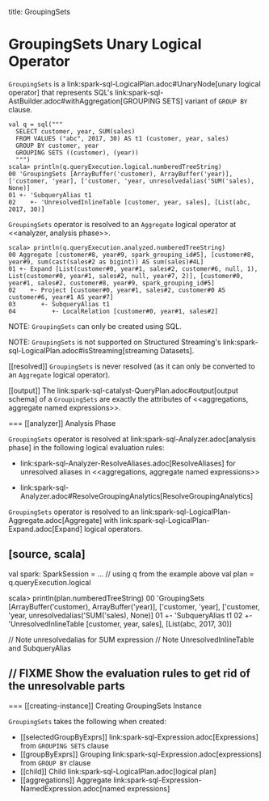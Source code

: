 title: GroupingSets

# GroupingSets Unary Logical Operator

`GroupingSets` is a link:spark-sql-LogicalPlan.adoc#UnaryNode[unary logical operator] that represents SQL's link:spark-sql-AstBuilder.adoc#withAggregation[GROUPING SETS] variant of `GROUP BY` clause.

```
val q = sql("""
  SELECT customer, year, SUM(sales)
  FROM VALUES ("abc", 2017, 30) AS t1 (customer, year, sales)
  GROUP BY customer, year
  GROUPING SETS ((customer), (year))
  """)
scala> println(q.queryExecution.logical.numberedTreeString)
00 'GroupingSets [ArrayBuffer('customer), ArrayBuffer('year)], ['customer, 'year], ['customer, 'year, unresolvedalias('SUM('sales), None)]
01 +- 'SubqueryAlias t1
02    +- 'UnresolvedInlineTable [customer, year, sales], [List(abc, 2017, 30)]
```

`GroupingSets` operator is resolved to an `Aggregate` logical operator at <<analyzer, analysis phase>>.

```
scala> println(q.queryExecution.analyzed.numberedTreeString)
00 Aggregate [customer#8, year#9, spark_grouping_id#5], [customer#8, year#9, sum(cast(sales#2 as bigint)) AS sum(sales)#4L]
01 +- Expand [List(customer#0, year#1, sales#2, customer#6, null, 1), List(customer#0, year#1, sales#2, null, year#7, 2)], [customer#0, year#1, sales#2, customer#8, year#9, spark_grouping_id#5]
02    +- Project [customer#0, year#1, sales#2, customer#0 AS customer#6, year#1 AS year#7]
03       +- SubqueryAlias t1
04          +- LocalRelation [customer#0, year#1, sales#2]
```

NOTE: `GroupingSets` can only be created using SQL.

NOTE: `GroupingSets` is not supported on Structured Streaming's link:spark-sql-LogicalPlan.adoc#isStreaming[streaming Datasets].

[[resolved]]
`GroupingSets` is never resolved (as it can only be converted to an `Aggregate` logical operator).

[[output]]
The link:spark-sql-catalyst-QueryPlan.adoc#output[output schema] of a `GroupingSets` are exactly the attributes of <<aggregations, aggregate named expressions>>.

=== [[analyzer]] Analysis Phase

`GroupingSets` operator is resolved at link:spark-sql-Analyzer.adoc[analysis phase] in the following logical evaluation rules:

* link:spark-sql-Analyzer-ResolveAliases.adoc[ResolveAliases] for unresolved aliases in <<aggregations, aggregate named expressions>>

* link:spark-sql-Analyzer.adoc#ResolveGroupingAnalytics[ResolveGroupingAnalytics]

`GroupingSets` operator is resolved to an link:spark-sql-LogicalPlan-Aggregate.adoc[Aggregate] with link:spark-sql-LogicalPlan-Expand.adoc[Expand] logical operators.

[source, scala]
----
val spark: SparkSession = ...
// using q from the example above
val plan = q.queryExecution.logical

scala> println(plan.numberedTreeString)
00 'GroupingSets [ArrayBuffer('customer), ArrayBuffer('year)], ['customer, 'year], ['customer, 'year, unresolvedalias('SUM('sales), None)]
01 +- 'SubqueryAlias t1
02    +- 'UnresolvedInlineTable [customer, year, sales], [List(abc, 2017, 30)]

// Note unresolvedalias for SUM expression
// Note UnresolvedInlineTable and SubqueryAlias

// FIXME Show the evaluation rules to get rid of the unresolvable parts
----

=== [[creating-instance]] Creating GroupingSets Instance

`GroupingSets` takes the following when created:

* [[selectedGroupByExprs]] link:spark-sql-Expression.adoc[Expressions] from `GROUPING SETS` clause
* [[groupByExprs]] Grouping link:spark-sql-Expression.adoc[expressions] from `GROUP BY` clause
* [[child]] Child link:spark-sql-LogicalPlan.adoc[logical plan]
* [[aggregations]] Aggregate link:spark-sql-Expression-NamedExpression.adoc[named expressions]
